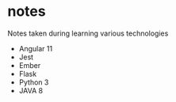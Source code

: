 # notes
Notes taken during learning various technologies
- Angular 11
- Jest
- Ember
- Flask
- Python 3
- JAVA 8